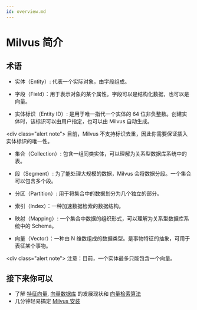```yaml
---
id: overview.md
---
```


# Milvus 简介





## 术语

- 实体（Entity）: 代表一个实际对象，由字段组成。

- 字段（Field）：用于表示对象的某个属性。字段可以是结构化数据，也可以是向量。

- 实体标识（Entity ID）: 是用于唯一指代一个实体的 64 位非负整数。创建实体时，该标识可以由用户指定，也可以由 Milvus 自动生成。

<div class="alert note">
目前，Milvus 不支持标识去重，因此你需要保证插入实体标识的唯一性。
</div>

- 集合（Collection）: 包含一组同类实体，可以理解为关系型数据库系统中的表。

- 段（Segment）: 为了能处理大规模的数据，Milvus 会将数据分段。一个集合可以包含多个段。

- 分区（Partition）: 用于将集合中的数据划分为几个独立的部分。

- 索引（Index）：一种加速数据检索的数据结构。

- 映射（Mapping）: 一个集合中数据的组织形式，可以理解为关系型数据库系统中的 Schema。

- 向量（Vector）：一种由 N 维数组成的数据类型。是事物特征的抽象，可用于表征某个事物。

<div class="alert note">
注意：目前，一个实体最多只能包含一个向量。
</div>





## 接下来你可以

- 了解 [特征向量](vector.md), [向量数据库](vector_db.md) 的发展现状和 [向量检索算法](index_method.md)
- 几分钟轻易搞定 [Milvus 安装](install_milvus.md)
